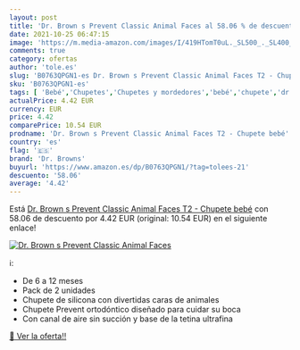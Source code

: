```yaml
---
layout: post
title: 'Dr. Brown s Prevent Classic Animal Faces al 58.06 % de descuento'
date: 2021-10-25 06:47:15
image: 'https://m.media-amazon.com/images/I/419HTomT0uL._SL500_._SL400_.jpg'
comments: true
category: ofertas
author: 'tole.es'
slug: 'B0763QPGN1-es Dr. Brown s Prevent Classic Animal Faces T2 - Chupete bebé'
sku: 'B0763QPGN1-es'
tags: [ 'Bebé','Chupetes','Chupetes y mordedores','bebé','chupete','dr. browns', ]
actualPrice: 4.42 EUR
currency: EUR
price: 4.42
comparePrice: 10.54 EUR
prodname: 'Dr. Brown s Prevent Classic Animal Faces T2 - Chupete bebé'
country: 'es'
flag: '🇪🇸'
brand: 'Dr. Browns'
buyurl: 'https://www.amazon.es/dp/B0763QPGN1/?tag=tolees-21'
descuento: '58.06'
average: '4.42'
---
```


Está [Dr. Brown s Prevent Classic Animal Faces T2 - Chupete bebé](https://www.amazon.es/dp/B0763QPGN1/?tag=tolees-21) con 58.06 de descuento por 4.42 EUR (original: 10.54 EUR) en el siguiente enlace!

[![Dr. Brown s Prevent Classic Animal Faces](https://m.media-amazon.com/images/I/419HTomT0uL._SL500_._SL400_.jpg)](https://www.amazon.es/dp/B0763QPGN1/?tag=tolees-21)

ℹ️:

- De 6 a 12 meses
- Pack de 2 unidades
- Chupete de silicona con divertidas caras de animales
- Chupete Prevent ortodóntico diseñado para cuidar su boca
- Con canal de aire sin succión y base de la tetina ultrafina

[🛒 Ver la oferta!!](https://www.amazon.es/dp/B0763QPGN1/?tag=tolees-21)

